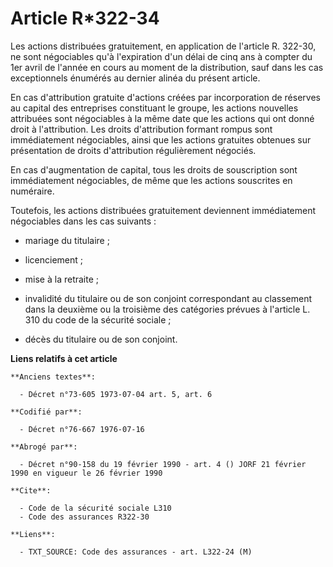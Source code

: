 # Article R*322-34

Les actions distribuées gratuitement, en application de l'article R. 322-30, ne sont négociables qu'à l'expiration d'un délai
de cinq ans à compter du 1er avril de l'année en cours au moment de la distribution, sauf dans les cas exceptionnels énumérés
au dernier alinéa du présent article.

En cas d'attribution gratuite d'actions créées par incorporation de réserves au capital des entreprises constituant le
groupe, les actions nouvelles attribuées sont négociables à la même date que les actions qui ont donné droit à l'attribution.
Les droits d'attribution formant rompus sont immédiatement négociables, ainsi que les actions gratuites obtenues sur
présentation de droits d'attribution régulièrement négociés.

En cas d'augmentation de capital, tous les droits de souscription sont immédiatement négociables, de même que les actions
souscrites en numéraire.

Toutefois, les actions distribuées gratuitement deviennent immédiatement négociables dans les cas suivants :

- mariage du titulaire ;

- licenciement ;

- mise à la retraite ;

- invalidité du titulaire ou de son conjoint correspondant au classement dans la deuxième ou la troisième des catégories
prévues à l'article L. 310 du code de la sécurité sociale ;

- décès du titulaire ou de son conjoint.

**Liens relatifs à cet article**

	**Anciens textes**:

	  - Décret n°73-605 1973-07-04 art. 5, art. 6

	**Codifié par**:

	  - Décret n°76-667 1976-07-16

	**Abrogé par**:

	  - Décret n°90-158 du 19 février 1990 - art. 4 () JORF 21 février 1990 en vigueur le 26 février 1990

	**Cite**:

	  - Code de la sécurité sociale L310
	  - Code des assurances R322-30

	**Liens**:

	  - TXT_SOURCE: Code des assurances - art. L322-24 (M)
